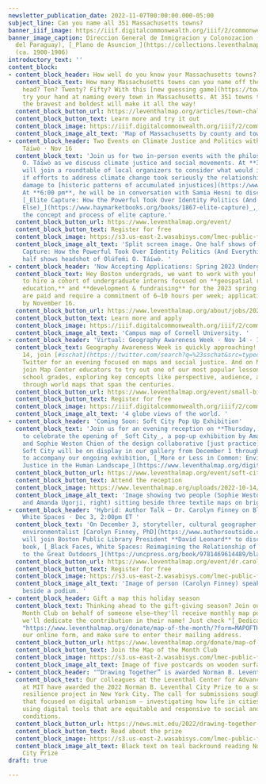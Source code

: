 ```yaml
---
newsletter_publication_date: 2022-11-07T00:00:00.000-05:00
subject_line: Can you name all 351 Massachusetts towns?
banner_iiif_image: https://iiif.digitalcommonwealth.org/iiif/2/commonwealth:4m90fm122/4232,962,2263,878/1200,/0/default.jpg
banner_image_caption: Direccion General de Inmigracion y Colonozacion (República
  del Paraguay), [_Plano de Asuncion_](https://collections.leventhalmap.org/search/commonwealth:4m90fm11s)
  (ca. 1900-1906)
introductory_text: ''
content_block:
- content_block_header: How well do you know your Massachusetts towns?
  content_block_text: How many Massachusetts towns can you name off the top of your
    head? Ten? Twenty? Fifty? With this [new guessing game](https://towns-challenge.glitch.me/),
    try your hand at naming every town in Massachusetts. At 351 towns total, only
    the bravest and boldest will make it all the way!
  content_block_button_url: https://leventhalmap.org/articles/town-challenge
  content_block_button_text: Learn more and try it out
  content_block_image: https://iiif.digitalcommonwealth.org/iiif/2/commonwealth:1257b809h/1416,928,14223,9410/2000,/0/default.jpg
  content_block_image_alt_text: 'Map of Massachusetts by county and town. '
- content_block_header: Two Events on Climate Justice and Politics with Olúfẹ́mi O.
    Táíwò · Nov 16
  content_block_text: 'Join us for two in-person events with the philosopher Olúfẹ́mi
    O. Táíwò as we discuss climate justice and social movements. At **3:30 pm**, Táíwò
    will join a roundtable of local organizers to consider what would it look like
    if efforts to address climate change took seriously the relationship of environmental
    damage to [historic patterns of accumulated injustices](https://www.opendemocracy.net/en/oureconomy/earth-day-olufemi-taiwo-reparations-global-racial-climate-justice/).
    At **6:00 pm**, he will be in conversation with Samia Hesni to discuss his book
    [_Elite Capture: How the Powerful Took Over Identity Politics (And Everything
    Else)_](https://www.haymarketbooks.org/books/1867-elite-capture)_,_ to explore
    the concept and process of elite capture.'
  content_block_button_url: https://www.leventhalmap.org/event/
  content_block_button_text: Register for free
  content_block_image: https://s3.us-east-2.wasabisys.com/lmec-public-files/newsletters/EliteCapture.png
  content_block_image_alt_text: 'Split screen image. One half shows of cover of Elite
    Capture: How the Powerful Took Over Identity Politics (And Everything Else). Other
    half shows headshot of Olúfẹ́mi O. Táíwò. '
- content_block_header: 'Now Accepting Applications: Spring 2023 Undergraduate Internships  '
  content_block_text: Hey Boston undergrads, we want to work with you! We're looking
    to hire a cohort of undergraduate interns focused on **geospatial research, K-12
    education,** and **development & fundraising** for the 2023 spring semester. Internships
    are paid and require a commitment of 6–10 hours per week; applications are due
    by November 16.
  content_block_button_url: https://www.leventhalmap.org/about/jobs/2023-spring-internships/
  content_block_button_text: Learn more and apply
  content_block_image: https://iiif.digitalcommonwealth.org/iiif/2/commonwealth:4m90f236b/858,1058,2639,2147/1200,/0/default.jpg
  content_block_image_alt_text: 'Campus map of Cornell University. '
- content_block_header: 'Virtual: Geography Awareness Week · Nov 14 - 18'
  content_block_text: Geography Awareness Week is quickly approaching!  On November
    14, join [#sschat](https://twitter.com/search?q=%23sschat&src=typed_query) on
    Twitter for an evening focused on maps and social justice. And on November 17,
    join Map Center educators to try out one of our most popular lessons for middle
    school grades, exploring key concepts like perspective, audience, and purpose
    through world maps that span the centuries.
  content_block_button_url: https://www.leventhalmap.org/event/small-bites-2022-2023-world-maps-over-time/
  content_block_button_text: Register for free
  content_block_image: https://iiif.digitalcommonwealth.org/iiif/2/commonwealth:q524n160r/561,1442,4633,3665/,2000/0/default.jpg
  content_block_image_alt_text: '4 globe views of the world. '
- content_block_header: 'Coming Soon: Soft City Pop Up Exhibition'
  content_block_text: 'Join us for an evening reception on **Thursday, December 1**
    to celebrate the opening of _Soft City_, a pop-up exhibition by Amanda Ugorji
    and Sophie Weston Chien of the design collaborative [just practice](https://justpractice.work/).
    Soft City will be on display in our gallery from December 1 through December 28
    to accompany our ongoing exhibition, [_More or Less in Common: Environment and
    Justice in the Human Landscape_](https://www.leventhalmap.org/digital-exhibitions/more-or-less-in-common/).'
  content_block_button_url: https://www.leventhalmap.org/event/soft-city-opening/
  content_block_button_text: Attend the reception
  content_block_image: https://www.leventhalmap.org/uploads/2022-10-14/siss4984.jpeg
  content_block_image_alt_text: 'Image showing two people (Sophie Weston Chien, left
    and Amanda Ugorji, right) sitting beside three textile maps on bright green grass. '
- content_block_header: 'Hybrid: Author Talk — Dr. Carolyn Finney on Black Faces,
    White Spaces · Dec 3, 2:00pm ET '
  content_block_text: 'On December 3, storyteller, cultural geographer, and accidental
    environmentalist [Carolyn Finney, PhD](https://www.authorsoutside.com/carolyn-finney/)
    will join Boston Public Library President **David Leonard** to discuss Dr. Finney’s
    book, [_Black Faces, White Spaces: Reimagining the Relationship of African Americans
    to the Great Outdoors_](https://uncpress.org/book/9781469614489/black-faces-white-spaces/).'
  content_block_button_url: https://www.leventhalmap.org/event/dr.carolyn-finney-black-faces-white-spaces-reimagining-the-relationship-of-african-americans-to-the-great-outdoors/
  content_block_button_text: Register for free
  content_block_image: https://s3.us-east-2.wasabisys.com/lmec-public-files/newsletters/CFinney.png
  content_block_image_alt_text: 'Image of person (Carolyn Finney) speaking onstage
    beside a podium. '
- content_block_header: Gift a map this holiday season
  content_block_text: Thinking ahead to the gift-giving season? Join our Map of the
    Month Club on behalf of someone else—they'll receive monthly map postcards, and
    we'll dedicate the contribution in their name! Just check "[_Dedicate this Donation_](https://www.leventhalmap.org/donate/map-of-the-month/?form=MAPOFTHEMONTH
    "https://www.leventhalmap.org/donate/map-of-the-month/?form=MAPOFTHEMONTH")" in
    our online form, and make sure to enter their mailing address.
  content_block_button_url: https://www.leventhalmap.org/donate/map-of-the-month/
  content_block_button_text: Join the Map of the Month Club
  content_block_image: https://s3.us-east-2.wasabisys.com/lmec-public-files/newsletters/MOTM.png
  content_block_image_alt_text: Image of five postcards on wooden surface.
- content_block_header: "“Drawing Together” is awarded Norman B. Leventhal City Prize"
  content_block_text: Our colleagues at the Leventhal Center for Advanced Urbanism
    at MIT have awarded the 2022 Norman B. Leventhal City Prize to a social and ecological
    resilience project in New York City. The call for submissions sought proposals
    that focused on digital urbanism — investigating how life in cities can be improved
    using digital tools that are equitable and responsive to social and environmental
    conditions.
  content_block_button_url: https://news.mit.edu/2022/drawing-together-awarded-norman-b-leventhal-city-prize-1020
  content_block_button_text: Read about the prize
  content_block_image: https://s3.us-east-2.wasabisys.com/lmec-public-files/images/city-prize-banner.jpg
  content_block_image_alt_text: Black text on teal backround reading Norman B. Leventhal
    City Prize
draft: true

---
```

